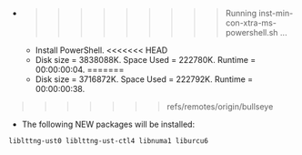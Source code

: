 * >>>>>>>>> Running inst-min-con-xtra-ms-powershell.sh ...
  * Install PowerShell.
<<<<<<< HEAD
  * Disk size = 3838088K. Space Used = 222780K. Runtime = 00:00:00:04.
=======
  * Disk size = 3716872K. Space Used = 222792K. Runtime = 00:00:00:38.
>>>>>>> refs/remotes/origin/bullseye
  * The following NEW packages will be installed:
  ```bash
liblttng-ust0 liblttng-ust-ctl4 libnuma1 liburcu6
  ```
